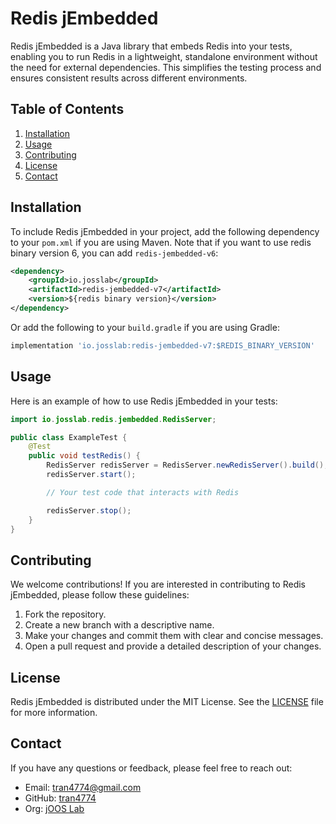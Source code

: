 # Redis jEmbedded

Redis jEmbedded is a Java library that embeds Redis into your tests, enabling you to run Redis in a lightweight,
standalone environment without the need for external dependencies. This simplifies the testing process and ensures
consistent results across different environments.

## Table of Contents

1. [Installation](#installation)
2. [Usage](#usage)
3. [Contributing](#contributing)
4. [License](#license)
5. [Contact](#contact)

## Installation

To include Redis jEmbedded in your project, add the following dependency to your `pom.xml` if you are using Maven.
Note that if you want to use redis binary version 6, you can add `redis-jembedded-v6`:

```xml
<dependency>
    <groupId>io.josslab</groupId>
    <artifactId>redis-jembedded-v7</artifactId>
    <version>${redis binary version}</version>
</dependency>
```

Or add the following to your `build.gradle` if you are using Gradle:

```groovy
implementation 'io.josslab:redis-jembedded-v7:$REDIS_BINARY_VERSION'
```

## Usage

Here is an example of how to use Redis jEmbedded in your tests:

```java
import io.josslab.redis.jembedded.RedisServer;

public class ExampleTest {
    @Test
    public void testRedis() {
        RedisServer redisServer = RedisServer.newRedisServer().build();
        redisServer.start();

        // Your test code that interacts with Redis

        redisServer.stop();
    }
}
```

## Contributing

We welcome contributions! If you are interested in contributing to Redis jEmbedded, please follow these guidelines:

1. Fork the repository.
2. Create a new branch with a descriptive name.
3. Make your changes and commit them with clear and concise messages.
4. Open a pull request and provide a detailed description of your changes.

## License

Redis jEmbedded is distributed under the MIT License. See the [LICENSE](LICENSE) file for more information.

## Contact

If you have any questions or feedback, please feel free to reach out:

- Email: tran4774@gmail.com
- GitHub: [tran4774](https://github.com/tran4774)
- Org: [jOOS Lab](https://github.com/josslab)
